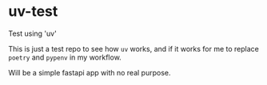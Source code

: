 # uv-test

Test using 'uv'

This is just a test repo to see how `uv` works, and if it works for me to
replace `poetry` and `pypenv` in my workflow.

Will be a simple fastapi app with no real purpose.
